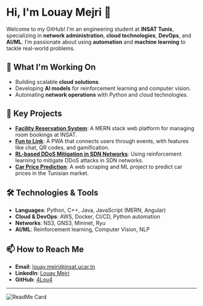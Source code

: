 # Hi, I'm Louay Mejri 👋

Welcome to my GitHub! I'm an engineering student at **INSAT Tunis**, specializing in **network administration**, **cloud technologies**, **DevOps**, and **AI/ML**. I’m passionate about using **automation** and **machine learning** to tackle real-world problems.

## 🔭 What I'm Working On
- Building scalable **cloud solutions**.
- Developing **AI models** for reinforcement learning and computer vision.
- Automating **network operations** with Python and cloud technologies.

## 🚀 Key Projects
- **[Facility Reservation System](#)**: A MERN stack web platform for managing room bookings at INSAT.
- **[Fun to Link](#)**: A PWA that connects users through events, with features like chat, QR codes, and gamification.
- **[RL-based DDoS Mitigation in SDN Networks](#)**: Using reinforcement learning to mitigate DDoS attacks in SDN networks.
- **[Car Price Prediction](#)**: A web scraping and ML project to predict car prices in the Tunisian market.

## 🛠️ Technologies & Tools
- **Languages**: Python, C++, Java, JavaScript (MERN, Angular)
- **Cloud & DevOps**: AWS, Docker, CI/CD, Python automation
- **Networks**: NS3, GNS3, Mininet, Ryu
- **AI/ML**: Reinforcement learning, Computer Vision, NLP

## 📫 How to Reach Me
- **Email**: [louay.mejri@insat.ucar.tn](mailto:louay.mejri44@gmail.com)
- **LinkedIn**: [Louay Mejri](https://www.linkedin.com/in/louay-mejri/)
- **GitHub**: [4Lou4](https://github.com/4Lou4)

---

![ReadMe Card](https://github-readme-stats.vercel.app/api?username=4Lou4&show_icons=true&hide_title=true)
